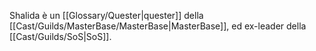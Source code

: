 Shalida è un [[Glossary/Quester|quester]] della [[Cast/Guilds/MasterBase/MasterBase|MasterBase]], ed ex-leader della [[Cast/Guilds/SoS|SoS]].